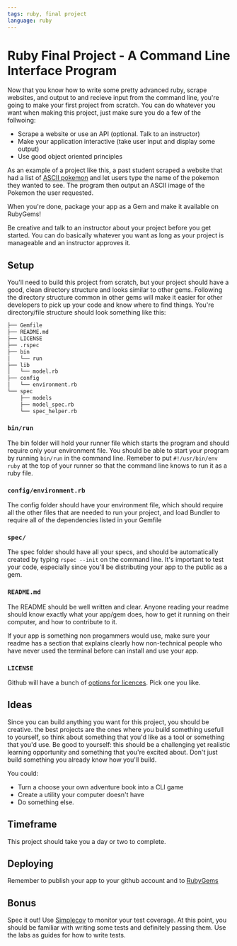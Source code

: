 ```yaml
---
tags: ruby, final project
language: ruby
---
```


# Ruby Final Project - A Command Line Interface Program

Now that you know how to write some pretty advanced ruby, scrape websites, and output to and recieve input from the command line, you're going to make your first project from scratch. You can do whatever you want when making this project, just make sure you do a few of the follwoing:

* Scrape a website or use an API (optional. Talk to an instructor)
* Make your application interactive (take user input and display some output)
* Use good object oriented principles 

As an example of a project like this, a past student scraped a website that had a list of [ASCII pokemon](http://ascii.co.uk/art/pokemon) and let users type the name of the pokemon they wanted to see. The program then output an ASCII image of the Pokemon the user requested.

When you're done, package your app as a Gem and make it available on RubyGems! 

Be creative and talk to an instructor about your project before you get started. You can do basically whatever you want as long as your project is manageable and an instructor approves it. 

## Setup

You'll need to build this project from scratch, but your project should have a good, clean directory structure and looks similar to other gems. Following the directory structure common in other gems will make it easier for other developers to pick up your code and know where to find things. You're directory/file structure should look something like this:

```bash
├── Gemfile
├── README.md
├── LICENSE
├── .rspec
├── bin
│   └── run
├── lib
│   └── model.rb
├── config
│   └── environment.rb
└── spec
    ├── models
    ├── model_spec.rb
    └── spec_helper.rb
```

### `bin/run`
The bin folder will hold your runner file which starts the program and should require only your environment file. You should be able to start your program by running `bin/run` in the command line. Remeber to put `#!/usr/bin/env ruby` at the top of your runner so that the command line knows to run it as a ruby file.

### `config/environment.rb`
The config folder should have your environment file, which should require all the other files that are needed to run your project, and load Bundler to require all of the dependencies listed in your Gemfile

### `spec/`
The spec folder should have all your specs, and should be automatically created by typing `rspec --init` on the command line. It's important to test your code, especially since you'll be distributing your app to the public as a gem.

### `README.md`
The README should be well written and clear. Anyone reading your readme should know exactly what your app/gem does, how to get it running on their computer, and how to contribute to it. 

If your app is something non progammers would use, make sure your readme has a section that explains clearly how non-technical people who have never used the terminal before can install and use your app.

### `LICENSE`
Github will have a bunch of [options for licences](http://choosealicense.com). Pick one you like. 

## Ideas

Since you can build anything you want for this project, you should be creative. the best projects are the ones where you build something usefull to yourself, so think about something that you'd like as a tool or something that you'd use. Be good to yourself: this should be a challenging yet realistic learning opportunity and something that you're excited about. Don't just build something you already know how you'll build. 

You could:
* Turn a choose your own adventure book into a CLI game
* Create a utility your computer doesn't have
* Do something else. 

## Timeframe

This project should take you a day or two to complete. 

## Deploying

Remember to publish your app to your github account and to [RubyGems](https://rubygems.org)

## Bonus

Spec it out! Use [Simplecov](https://github.com/colszowka/simplecov) to monitor your test coverage. At this point, you should be familiar with writing some tests and definitely passing them. Use the labs as guides for how to write tests.
